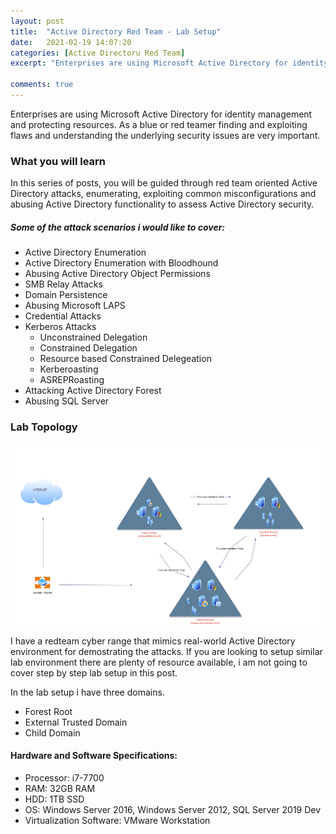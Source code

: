 ```yaml
---
layout: post
title:  "Active Directory Red Team - Lab Setup"
date:   2021-02-19 14:07:20
categories: [Active Directoru Red Team]
excerpt: "Enterprises are using Microsoft Active Directory for identity management and protecting resources. As a blue or red teamer finding and exploiting flaws and understanding the underlying security issue is very important" 

comments: true
---
```



Enterprises are using Microsoft Active Directory for identity management and protecting resources. As a blue or red teamer finding and exploiting flaws and understanding the underlying security issues are very important.


### What you will learn

In this series of posts, you will be guided through red team oriented Active Directory attacks, enumerating, exploiting common misconfigurations and abusing Active Directory functionality to assess Active Directory security.

##### Some of the attack scenarios i would like to cover:

+ Active Directory Enumeration
+ Active Directory Enumeration with Bloodhound
+ Abusing Active Directory Object Permissions
+ SMB Relay Attacks
+ Domain Persistence
+ Abusing Microsoft LAPS
+ Credential Attacks
+ Kerberos Attacks
   + Unconstrained Delegation
   + Constrained Delegation
   + Resource based Constrained Delegeation
   + Kerberoasting
   + ASREPRoasting
+ Attacking Active Directory Forest
+ Abusing SQL Server

### Lab Topology
![source-01](/img/labssz.png)


I have a redteam cyber range that mimics real-world Active Directory environment for demostrating the attacks. If you are looking to setup similar lab environment there are plenty of resource available, i am not going to cover step by step lab setup in this post.

In the lab setup i have three domains.

+ Forest Root 
+ External Trusted Domain
+ Child Domain
 

#### Hardware and Software Specifications:
+ Processor: i7-7700
+ RAM: 32GB RAM
+ HDD: 1TB  SSD
+ OS: Windows Server 2016, Windows Server 2012, SQL Server 2019 Dev
+ Virtualization Software: VMware Workstation



